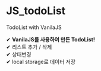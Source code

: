 # JS_todoList
TodoList with VanilaJS  

✔ **VanilaJS를 사용하여 만든 TodoList!**  
✔ 리스트 추가 / 삭제  
✔ 상태변경  
✔ local storage로 데이터 저장
